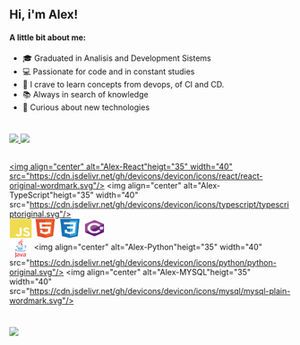 ## Hi, i'm Alex! 

#### A little bit about me:

- :mortar_board: Graduated in Analisis and Development Sistems
- 💻 Passionate for code and in constant studies
- 🤖 I crave to learn concepts from devops, of CI and CD.
- 📚 Always in search of knowledge
- 👾 Curious about new technologies 

#
 <div>
  <a href="https://github.com/AlexAlexandreAlves">
  <img height="180em" src="https://github-readme-stats.vercel.app/api?username=AlexAlexandreAlves&show_icons=true&theme=tokyonight&include_all_commits=true&count_private=true"/>
  <img height="180em" src="https://github-readme-stats.vercel.app/api/top-langs/?username=AlexAlexandreAlves&layout=compact&langs_count=7&theme=tokyonight"/>
</div>
         
          
 <div style="display: inline_block"><br>
   
  <img align="center" alt="Alex-React"heigt="35" width="40" src="https://cdn.jsdelivr.net/gh/devicons/devicon/icons/react/react-original-wordmark.svg"/>
  <img align="center" alt="Alex-TypeScript"heigt="35" width="40" src="https://cdn.jsdelivr.net/gh/devicons/devicon/icons/typescript/typescriptoriginal.svg"/>    
  <img align="center" alt="Alex-Js" height="35" width="40" src="https://raw.githubusercontent.com/devicons/devicon/master/icons/javascript/javascript-plain.svg"/>
  <img align="center" alt="Alex-HTML" height="35" width="40" src="https://raw.githubusercontent.com/devicons/devicon/master/icons/html5/html5-original.svg"/>
  <img align="center" alt="Alex-CSS" height="35" width="40" src="https://raw.githubusercontent.com/devicons/devicon/master/icons/css3/css3-original.svg"/> 
   <img align="center" alt="Alex-Csharp" height="30" width="40" src="https://raw.githubusercontent.com/devicons/devicon/master/icons/csharp/csharp-original.svg"/>            
  <img align="center" alt="Alex-Java" height="35" width="40" src="https://github.com/devicons/devicon/blob/master/icons/java/java-original-wordmark.svg"/> 
  <img align="center" alt="Alex-Python"heigt="35" width="40" src="https://cdn.jsdelivr.net/gh/devicons/devicon/icons/python/python-original.svg"/>
  <img align="center" alt="Alex-MYSQL"heigt="35" width="40" src="https://cdn.jsdelivr.net/gh/devicons/devicon/icons/mysql/mysql-plain-wordmark.svg"/>  
  
</div>

 #
<div>
 <a href="https://www.linkedin.com/in/alex-alexandre-alves-7b7a75185/" target="_blank"><img src="https://img.shields.io/badge/-LinkedIn-%230077B5?style=for-the-badge&logo=linkedin&logoColor=white" target="_blank"></a> 
</div>
                
